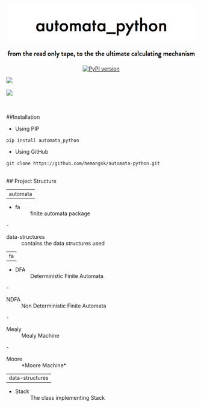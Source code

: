 <p align="center">
<img src = "images/automata-header.png" />
</p>
<p align="center">
<img src = "images/automatasub.png"/>
</p>


<p align="center">
<a href="https://badge.fury.io/py/automata_python"><img src="https://badge.fury.io/py/automata_python.svg" alt="PyPI version" height="24"></a>

<a href=""><img src="https://img.shields.io/badge/dependencies-none-blue.svg" height="24"/></a>

<a href=""><img src="https://img.shields.io/badge/LICENSE-GPLv3-orange.svg" height="24"/></a>
</p>





<br>

##Installation

-  Using PIP

```
pip install automata_python
```

-  Using GitHub

```
git clone https://github.com/hemangsk/automata-python.git
```

<br>
## Project Structure

<table><tr><td>automata</td></tr></table>

- <dl>
  <dt>fa
  </dt>
  <dd>finite automata package</dd>
</dl>
- <dl>
  <dt>data-structures</dt>
  <dd>contains the data structures used</dd>
</dl>



<table><tr><td>fa</td></tr></table>

- <dl>
  <dt>DFA
  </dt>
  <dd>Deterministic Finite Automata</dd>
</dl>
- <dl>
  <dt>NDFA</dt>
  <dd>Non Deterministic Finite Automata</dd>
</dl>
- <dl>
  <dt>Mealy</dt>
  <dd>Mealy Machine</dd>
</dl>
- <dl>
  <dt>Moore</dt>
  <dd>*Moore Machine*</dd>
</dl>


<table><tr><td>data-structures</td></tr></table>

- <dl>
  <dt>Stack
  </dt>
  <dd>The class implementing Stack</dd>
</dl>
